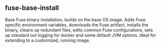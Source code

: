 fuse-base-install
-----------------
Base Fuse binary installation, builds on the base OS image.  Adds Fuse specific environment variables, downloads the Fuse artifact, installs the binary, cleans up redundant files, edits common Fuse configurations, sets up standard out logging for docker and some default JVM options. Ideal for extending to a customized, running image.

